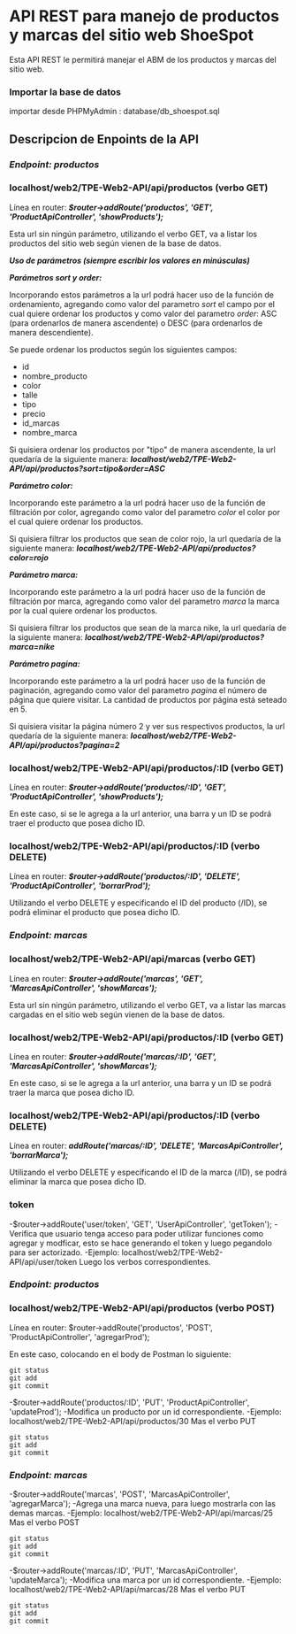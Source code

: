 # API REST para manejo de productos y marcas del sitio web ShoeSpot
Esta API REST le permitirá manejar el ABM de los productos y marcas del sitio web.

### Importar la base de datos
importar desde PHPMyAdmin : database/db_shoespot.sql


## Descripcion de Enpoints de la API

### ***Endpoint: productos***

### localhost/web2/TPE-Web2-API/api/productos (verbo GET)

Línea en router: ***$router->addRoute('productos', 'GET', 'ProductApiController', 'showProducts');***

Esta url sin ningún parámetro, utilizando el verbo GET, va a listar los productos del sitio web según vienen de la base de datos.

***Uso de parámetros (siempre escribir los valores en minúsculas)***

***Parámetros sort y order:***

Incorporando estos parámetros a la url podrá hacer uso de la función de ordenamiento, agregando como valor del parametro _sort_ el campo por el cual quiere ordenar los productos y como valor del parametro _order_: ASC (para ordenarlos de manera ascendente) o DESC (para ordenarlos de manera descendiente).

Se puede ordenar los productos según los siguientes campos:

- id
- nombre_producto
- color
- talle
- tipo
- precio
- id_marcas
- nombre_marca

Si quisiera ordenar los productos por "tipo" de manera ascendente, la url quedaría de la siguiente manera: 
***localhost/web2/TPE-Web2-API/api/productos?sort=tipo&order=ASC***

***Parámetro color:***

Incorporando este parámetro a la url podrá hacer uso de la función de filtración por color, agregando como valor del parametro _color_ el color por el cual quiere ordenar los productos.

Si quisiera filtrar los productos que sean de color rojo, la url quedaría de la siguiente manera: 
***localhost/web2/TPE-Web2-API/api/productos?color=rojo***

***Parámetro marca:***

Incorporando este parámetro a la url podrá hacer uso de la función de filtración por marca, agregando como valor del parametro _marca_ la marca por la cual quiere ordenar los productos.

Si quisiera filtrar los productos que sean de la marca nike, la url quedaría de la siguiente manera: 
***localhost/web2/TPE-Web2-API/api/productos?marca=nike***

***Parámetro pagina:***

Incorporando este parámetro a la url podrá hacer uso de la función de paginación, agregando como valor del parametro _pagina_ el número de página que quiere visitar. La cantidad de productos por página está seteado en 5.

Si quisiera visitar la página número 2 y ver sus respectivos productos, la url quedaría de la siguiente manera: 
***localhost/web2/TPE-Web2-API/api/productos?pagina=2***

### localhost/web2/TPE-Web2-API/api/productos/:ID (verbo GET)

Línea en router: ***$router->addRoute('productos/:ID', 'GET', 'ProductApiController', 'showProducts');***

En este caso, si se le agrega a la url anterior, una barra y un ID se podrá traer el producto que posea dicho ID.

### localhost/web2/TPE-Web2-API/api/productos/:ID (verbo DELETE)

Línea en router: ***$router->addRoute('productos/:ID', 'DELETE', 'ProductApiController', 'borrarProd');***

Utilizando el verbo DELETE y especificando el ID del producto (/ID), se podrá eliminar el producto que posea dicho ID.

### ***Endpoint: marcas***

### localhost/web2/TPE-Web2-API/api/marcas (verbo GET)

Línea en router: ***$router->addRoute('marcas', 'GET', 'MarcasApiController', 'showMarcas');***

Esta url sin ningún parámetro, utilizando el verbo GET, va a listar las marcas cargadas en el sitio web según vienen de la base de datos.

### localhost/web2/TPE-Web2-API/api/productos/:ID (verbo GET)

Línea en router: ***$router->addRoute('marcas/:ID', 'GET', 'MarcasApiController', 'showMarcas');***

En este caso, si se le agrega a la url anterior, una barra y un ID se podrá traer la marca que posea dicho ID.

### localhost/web2/TPE-Web2-API/api/productos/:ID (verbo DELETE)

Línea en router: ***addRoute('marcas/:ID', 'DELETE', 'MarcasApiController', 'borrarMarca');***

Utilizando el verbo DELETE y especificando el ID de la marca (/ID), se podrá eliminar la marca que posea dicho ID.


### token

-$router->addRoute('user/token', 'GET', 'UserApiController', 'getToken');
-Verifica que usuario tenga acceso para poder utilizar funciones como agregar y modficar, esto se hace generando el token y luego pegandolo para ser actorizado.
-Ejemplo: localhost/web2/TPE-Web2-API/api/user/token Luego los verbos correspondientes.

### ***Endpoint: productos***

### localhost/web2/TPE-Web2-API/api/productos (verbo POST)

Línea en router: $router->addRoute('productos', 'POST', 'ProductApiController', 'agregarProd');

En este caso, colocando en el body de Postman lo siguiente:

```
git status
git add
git commit
```


-$router->addRoute('productos/:ID', 'PUT', 'ProductApiController', 'updateProd');
-Modifica un producto por un id correspondiente.
-Ejemplo: localhost/web2/TPE-Web2-API/api/productos/30 Mas el verbo PUT 

```
git status
git add
git commit
```

### ***Endpoint: marcas***

-$router->addRoute('marcas', 'POST', 'MarcasApiController', 'agregarMarca');
-Agrega una marca nueva, para luego mostrarla con las demas marcas.
-Ejemplo: localhost/web2/TPE-Web2-API/api/marcas/25 Mas el verbo POST

```
git status
git add
git commit
```


-$router->addRoute('marcas/:ID', 'PUT', 'MarcasApiController', 'updateMarca');
-Modifica una marca por un id correspondiente.
-Ejemplo: localhost/web2/TPE-Web2-API/api/marcas/28 Mas el verbo PUT

```
git status
git add
git commit
```



